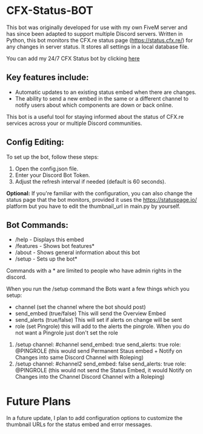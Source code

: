 # CFX-Status-BOT


This bot was originally developed for use with my own FiveM server and has since been adapted to support multiple Discord servers. Written in Python, this bot monitors the CFX.re status page (https://status.cfx.re/) for any changes in server status. It stores all settings in a local database file.

You can add my 24/7 CFX Status bot by clicking [here](https://discord.com/oauth2/authorize?client_id=1276866058237775983&permissions=2048&integration_type=0&scope=bot)


## Key features include:

- Automatic updates to an existing status embed when there are changes.
- The ability to send a new embed in the same or a different channel to notify users about which components are down or back online.

This bot is a useful tool for staying informed about the status of CFX.re services across your or multiple Discord communities.

## Config Editing:

To set up the bot, follow these steps:

1. Open the config.json file.
2. Enter your Discord Bot Token.
3. Adjust the refresh interval if needed (default is 60 seconds).

**Optional:** If you're familiar with the configuration, you can also change the status page that the bot monitors, provided it uses the https://statuspage.io/ platform but you have to edit the  thumbnail_url in main.py by yourself.

## Bot Commands:

- /help - Displays this embed
- /features - Shows bot features*
- /about - Shows general information about this bot
- /setup - Sets up the bot*

Commands with a * are limited to people who have admin rights in the discord.


When you run the /setup command the Bots want a few things which you setup:
- channel (set the channel where the bot should post)
- send_embed (true/false) This will send the Overview Embed
- send_alerts (true/false) This will set if alerts on change will be sent
- role (set Pingrole) this will add to the alerts the pingrole.
When you do not want a Pingrole just don't set the role


1. /setup channel: #channel send_embed: true send_alerts: true role: @PINGROLE 
(this would send Permanent Staus embed + Notify on Changes into same Discord Channel with Roleping)
2. /setup channel: #channel2 send_embed: false send_alerts: true role: @PINGROLE 
(this would not send the Status Embed, it would Notify on Changes into the Channel Discord Channel with a Roleping)


# Future Plans

In a future update, I plan to add configuration options to customize the thumbnail URLs for the status embed and error messages.
